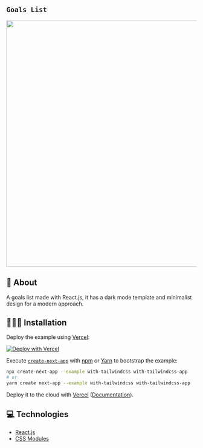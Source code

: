 ## `Goals List`

<p align="left">
<img src="https://user-images.githubusercontent.com/47937044/158103368-fc3b0ffe-9fc0-4183-b632-0318a1c8e0bc.png" width="650" alt="" />
</p>

## 📕 About

A goals list made with React.js, it has a dark mode template and minimalist design for a
modern approach.

## 🧑🏻‍💻 Installation

Deploy the example using [Vercel](https://vercel.com?utm_source=github&utm_medium=readme&utm_campaign=next-example):

[![Deploy with Vercel](https://vercel.com/button)](https://vercel.com/new/git/external?repository-url=https://github.com/vercel/next.js/tree/canary/examples/with-tailwindcss&project-name=with-tailwindcss&repository-name=with-tailwindcss)

Execute [`create-next-app`](https://github.com/vercel/next.js/tree/canary/packages/create-next-app) with [npm](https://docs.npmjs.com/cli/init) or [Yarn](https://yarnpkg.com/lang/en/docs/cli/create/) to bootstrap the example:

```bash
npx create-next-app --example with-tailwindcss with-tailwindcss-app
# or
yarn create next-app --example with-tailwindcss with-tailwindcss-app
```

Deploy it to the cloud with [Vercel](https://vercel.com/new?utm_source=github&utm_medium=readme&utm_campaign=next-example) ([Documentation](https://nextjs.org/docs/deployment)).

## 💻 Technologies

- [React.js](https://nextjs.org/docs)
- [CSS Modules](https://tailwindcss.com/docs/installation)



